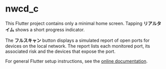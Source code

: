 # nwcd_c

This Flutter project contains only a minimal home screen. Tapping **リアルタイム** shows a short progress indicator.

The **フルスキャン** button displays a simulated report of open ports for devices on the local network. The report lists each monitored port, its associated risk and the devices that expose the port.

For general Flutter setup instructions, see the [online documentation](https://docs.flutter.dev/).
